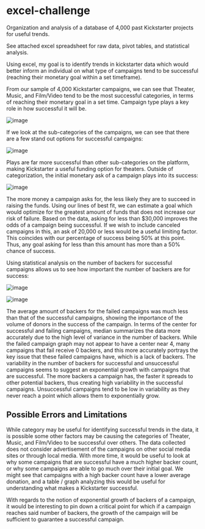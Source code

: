 # excel-challenge
Organization and analysis of a database of 4,000 past Kickstarter projects for useful trends. 

See attached excel spreadsheet for raw data, pivot tables, and statistical analysis.

Using excel, my goal is to identify trends in kickstarter data which would better inform an individual on what type of campaigns tend to be successful (reaching their monetary goal within a set timeframe). 

From our sample of 4,000 Kickstarter campaigns, we can see that Theater, Music, and Film/Video tend to be the most successful categories, in terms of reaching their monetary goal in a set time. Campaign type plays a key role in how successful it will be.

![image](https://user-images.githubusercontent.com/12026338/112700172-e8964200-8e63-11eb-8c99-44dfa9e86035.png)

If we look at the sub-categories of the campaigns, we can see that there are a few stand out options for successful campaigns:

![image](https://user-images.githubusercontent.com/12026338/112700190-f055e680-8e63-11eb-8dad-38f7fd8727ff.png)

Plays are far more successful than other sub-categories on the platform, making Kickstarter a useful funding option for theaters. Outside of categorization, the initial monetary ask of a campaign plays into its success:

![image](https://user-images.githubusercontent.com/12026338/112700795-52fbb200-8e65-11eb-9de9-ffdff1ec033c.png)

The more money a campaign asks for, the less likely they are to succeed in raising the funds. Using our lines of best fit, we can estimate a goal which would optimize for the greatest amount of funds that does not increase our risk of failure. Based on the data, asking for less than $30,000 improves the odds of a campaign being successful. If we wish to include canceled campaigns in this, an ask of 20,000 or less would be a useful limiting factor. This coincides with our percentage of success being 50% at this point. Thus, any goal asking for less than this amount has more than a 50% chance of success. 

Using statistical analysis on the number of backers for successful campaigns allows us to see how important the number of backers are for success:

![image](https://user-images.githubusercontent.com/12026338/112700218-019ef300-8e64-11eb-9e6c-05e66406b493.png)

![image](https://user-images.githubusercontent.com/12026338/112700221-0499e380-8e64-11eb-9157-a8c461779ba4.png)

The average amount of backers for the failed campaigns was much less than that of the successful campaigns, showing the importance of the volume of donors in the success of the campaign. 
	In terms of the center for successful and failing campaigns, median summarizes the data more accurately due to the high level of variance in the number of backers. While the failed campaign graph may not appear to have a center near 4, many campaigns that fail receive 0 backers, and this more accurately portrays the key issue that these failed campaigns have, which is a lack of backers.
	The variability in the number of backers for successful and unsuccessful campaigns seems to suggest an exponential growth with campaigns that are successful. The more backers a campaign has, the faster it spreads to other potential backers, thus creating high variability in the successful campaigns. Unsuccessful campaigns tend to be low in variability as they never reach a point which allows them to exponentially grow. 

<h2>Possible Errors and Limitations</h2>

While category may be useful for identifying successful trends in the data, it is possible some other factors may be causing the categories of Theater, Music, and Film/Video to be successful over others. The data collected does not consider advertisement of the campaigns on other social media sites or through local media. 
With more time, it would be useful to look at why some campaigns that are successful have a much higher backer count, or why some campaigns are able to go much over their initial goal. We might see that campaigns with a high backer count have a lower average donation, and a table / graph analyzing this would be useful for understanding what makes a Kickstarter successful. 

With regards to the notion of exponential growth of backers of a campaign, it would be interesting to pin down a critical point for which if a campaign reaches said number of backers, the growth of the campaign will be sufficient to guarantee a successful campaign. 
